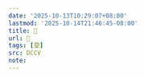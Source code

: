 ```yaml
---
date: '2025-10-13T10:29:07+08:00'
lastmod: '2025-10-14T21:46:45-08:00'
title: 􂫀
url: 􂫀
tags: [垔]
src: DCCV
note:
---
```

